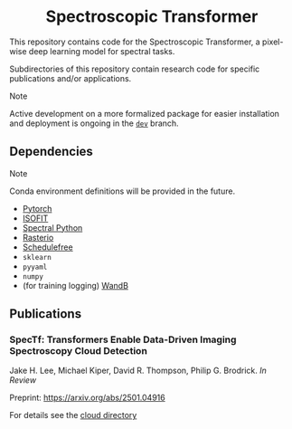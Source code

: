 <h1 align="center">Spectroscopic Transformer</h1>

This repository contains code for the Spectroscopic Transformer, a pixel-wise deep learning model for spectral tasks.

Subdirectories of this repository contain research code for specific publications and/or applications.

> [!NOTE]
> Active development on a more formalized package for easier installation and deployment is ongoing in the [`dev`](https://github.com/emit-sds/SpecTf/tree/dev) branch.

## Dependencies

> [!NOTE]
> Conda environment definitions will be provided in the future.

- [Pytorch](https://pytorch.org/get-started/locally/)
- [ISOFIT](https://isofit.readthedocs.io/en/latest/custom/installation.html)
- [Spectral Python](https://www.spectralpython.net/installation.html)
- [Rasterio](https://rasterio.readthedocs.io/en/stable/installation.html)
- [Schedulefree](https://github.com/facebookresearch/schedule_free)
- `sklearn`
- `pyyaml`
- `numpy`
- (for training logging) [WandB](https://docs.wandb.ai/quickstart/)

## Publications

### SpecTf: Transformers Enable Data-Driven Imaging Spectroscopy Cloud Detection

Jake H. Lee, Michael Kiper, David R. Thompson, Philip G. Brodrick. *In Review* 

Preprint: https://arxiv.org/abs/2501.04916

For details see the [cloud directory](https://github.com/emit-sds/SpecTf/tree/main/cloud)
